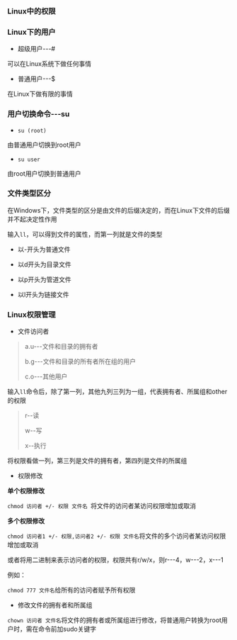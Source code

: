 ### Linux中的权限

### Linux下的用户

- 超级用户---#

可以在Linux系统下做任何事情

- 普通用户---$

在Linux下做有限的事情

### 用户切换命令---su

- `su (root)`

由普通用户切换到root用户

- `su user`

由root用户切换到普通用户

### 文件类型区分

在Windows下，文件类型的区分是由文件的后缀决定的，而在Linux下文件的后缀并不起决定性作用

输入`ll`，可以得到文件的属性，而第一列就是文件的类型

- 以-开头为普通文件

- 以d开头为目录文件

- 以p开头为管道文件

- 以l开头为链接文件

### Linux权限管理

- 文件访问者

>a.u---文件和目录的拥有者
>
>b.g---文件和目录的所有者所在组的用户
>
>c.o---其他用户

输入`ll`命令后，除了第一列，其他九列三列为一组，代表拥有者、所属组和other的权限

>r--读
>
>w--写
>
>x--执行

将权限看做一列，第三列是文件的拥有者，第四列是文件的所属组

- 权限修改

**单个权限修改**

`chmod 访问者 +/- 权限 文件名 `将文件的访问者某访问权限增加或取消

**多个权限修改**

`chmod 访问者1 +/- 权限,访问者2 +/- 权限 文件名`将文件的多个访问者某访问权限增加或取消

或者将用二进制来表示访问者的权限，权限共有r/w/x，则r---4，w---2，x---1

例如：

`chmod 777 文件名`给所有的访问者赋予所有权限

- 修改文件的拥有者和所属组

`chown 访问者 文件名`将文件的拥有者或所属组进行修改，将普通用户转换为root用户时，需在命令前加sudo关键字




